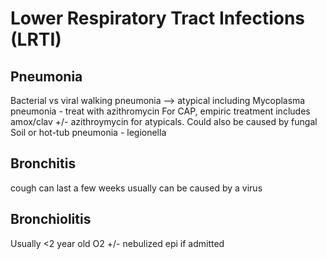 # Lower Respiratory Tract Infections (LRTI)

## Pneumonia
Bacterial vs viral
walking pneumonia --> atypical including Mycoplasma pneumonia - treat with azithromycin
For CAP, empiric treatment includes amox/clav +/- azithroymycin for atypicals.
Could also be caused by fungal
Soil or hot-tub pneumonia - legionella

## Bronchitis
cough can last a few weeks 
usually can be caused by a virus

## Bronchiolitis
Usually <2 year old
O2 +/- nebulized epi if admitted
